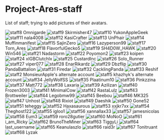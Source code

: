Project-Ares-staff
==================

List of staff; trying to add pictures of their avatars.

<img src ="https://avatar.oc.tc/Omnigarde/32.png" alt="staff8"> Omnigarde
<img src ="https://avatar.oc.tc/Skirmisher47/32.png" alt="staff9"> Skirmisher47 
<img src ="https://avatar.oc.tc/YukonAppleGeek/32.png" alt="staff10"> YukonAppleGeek
<img src ="https://avatar.oc.tc/nala4008/32.png" alt="staff11"> nala4008
<img src ="https://avatar.oc.tc/KasiCrafter/32.png" alt="staff12"> KasiCrafter
<img src ="https://avatar.oc.tc/UnPhair/32.png" alt="staff13"> UnPhair
<img src ="https://avatar.oc.tc/Muffinmanifest/32.png" alt="staff14"> Muffinmanifest
<img src ="https://avatar.oc.tc/SajinZero/32.png" alt="staff15"> SajinZero
<img src ="https://avatar.oc.tc/Lazyperson99/32.png" alt="staff16"> Lazyperson99
<img src ="https://avatar.oc.tc/Torn_Ares/32.png" alt="staff17"> Torn_Ares
<img src ="https://avatar.oc.tc/FlavorfulGecko5/32.png" alt="staff18"> FlavorfulGecko5
<img src ="https://avatar.oc.tc/SH4D0W_HAWK/32.png" alt="staff19"> SH4D0W_HAWK
<img src ="https://avatar.oc.tc/Win546/32.png" alt="staff20"> Win546
<img src ="https://avatar.oc.tc/Nadastorm/32.png" alt="staff21"> Nadastorm
<img src ="https://avatar.oc.tc/Poyomon2/32.png" alt="staff22"> Poyomon2
<img src ="https://avatar.oc.tc/koipen/32.png" alt="staff23"> koipen
<img src ="https://avatar.oc.tc/xIGBClutchIx/32.png" alt="staff24"> xIGBClutchIx
<img src ="https://avatar.oc.tc/CustardInc/32.png" alt="staff25"> CustardInc
<img src ="https://avatar.oc.tc/Solo_Runner/32.png" alt="staff26"> Solo_Runner
<img src ="https://avatar.oc.tc/Viper077/32.png" alt="staff27"> viper077
<img src ="https://avatar.oc.tc/EnarRikardz/32.png" alt="staff28"> EnarRikardz
<img src ="https://avatar.oc.tc/Dbzflip/32.png" alt="staff29"> Dbzflip
<img src ="https://avatar.oc.tc/PandaBattalion/32.png" alt="staff30"> PandaBattalion
<img src ="https://avatar.oc.tc/Firedar/32.png" alt="staff31"> Firedar
<img src ="https://avatar.oc.tc/CacklingPanda/32.png" alt="staff32"> CacklingPanda
<img src ="https://avatar.oc.tc/Reshif/32.png" alt="staff33"> Reshif
<img src ="https://avatar.oc.tc/MonsieurApple/32.png" alt="staff2"> MonsieurApple's alternate account
<img src ="https://avatar.oc.tc/khazhyk/32.png" alt="staff5"> khazhyk's alternate account
<img src ="https://avatar.oc.tc/JellyWolfSS/32.png" alt="staff34"> JellyWolfSS
<img src ="https://avatar.oc.tc/Plaatinum10/32.png" alt="staff35"> Plaatinum10
<img src ="https://avatar.oc.tc/Pinkzzina/32.png" alt="staff36"> Pinkzzina
<img src ="https://avatar.oc.tc/Matt772/32.png" alt="staff37"> Matt772
<img src ="https://avatar.oc.tc/Laxaria/32.png" alt="staff38"> Laxaria
<img src ="https://avatar.oc.tc/Azilizan/32.png" alt="staff39"> Azilizan
<img src ="https://avatar.oc.tc/Frozen3003/32.png" alt="staff40"> Frozen3003
<img src ="https://avatar.oc.tc/MinimalCow/32.png" alt="staff41"> MinimalCow
<img src ="https://avatar.oc.tc/Rastalulz/32.png" alt="staff42"> RastaLulz
<img src ="https://avatar.oc.tc/Brottweiler/32.png" alt="staff43"> Brottweiler
<img src ="https://avatar.oc.tc/Legobmw99/32.png" alt="staff44"> Legobmw99
<img src ="https://avatar.oc.tc/Beebou/32.png" alt="staff45"> Beebou
<img src ="https://avatar.oc.tc/MK325/32.png" alt="staff46"> MK325
<img src ="https://avatar.oc.tc/Unhost/32.png" alt="staff47"> Unhost
<img src ="https://avatar.oc.tc/Rixiot/32.png" alt="staff48"> Rixiot
<img src ="https://avatar.oc.tc/Daeshik/32.png" alt="staff49"> Daeshik
<img src ="https://avatar.oc.tc/Gone52/32.png" alt="staff50"> Gone52
<img src ="https://avatar.oc.tc/teheggy/32.png" alt="staff51"> teheggy
<img src ="https://avatar.oc.tc/Haxasaurous/32.png" alt="staff52"> Haxasaurous
<img src ="https://avatar.oc.tc/xxjkr7xx/32.png" alt="staff53"> xxjkr7xx
<img src ="https://avatar.oc.tc/Theghost122/32.png" alt="staff54"> Theghost122
<img src ="https://avatar.oc.tc/igloo1/32.png" alt="staff55"> igloo1
<img src ="https://avatar.oc.tc/xannallax33/32.png" alt="staff56"> xannallax33
<img src ="https://avatar.oc.tc/jamesnicolas/32.png" alt="staff57"> jamesnicolas
<img src ="https://avatar.oc.tc/Eum3/32.png" alt="staff58"> Eum3
<img src ="https://avatar.oc.tc/roro28gutier/32.png" alt="staff59"> roro28gutier
<img src ="https://avatar.oc.tc/MoNoO/32.png" alt="staff60"> MoNoO
<img src ="https://avatar.oc.tc/i_am_Ricky/32.png" alt="staff61"> i_am_Ricky
<img src ="https://avatar.oc.tc/BrunoTheMiner/32.png" alt="staff62"> BrunoTheMiner
<img src ="https://avatar.oc.tc/TiggyLi/32.png" alt="staff63"> TiggyLi
<img src ="https://avatar.oc.tc/last_username/32.png" alt="staff64"> last_username
<img src ="https://avatar.oc.tc/Keanulaszlo/32.png" alt="staff65"> Keanulaszlo
<img src ="https://avatar.oc.tc/raid3r/32.png" alt="staff66"> raid3r
<img src ="https://avatar.oc.tc/Tonitruant/32.png" alt="staff67">  Tonitruant
<img src ="https://avatar.oc.tc/Lyzak/32.png" alt="staff68">  Lyzak
